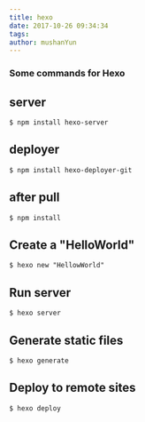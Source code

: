```yaml
---
title: hexo
date: 2017-10-26 09:34:34
tags:
author: mushanYun
---
```


### Some commands for Hexo

<!--more-->

## server

```
$ npm install hexo-server
```

## deployer

```
$ npm install hexo-deployer-git
```

## after pull

```
$ npm install
```

## Create a "HelloWorld"

```
$ hexo new "HellowWorld"
```

## Run server

```
$ hexo server
```

## Generate static files

```
$ hexo generate
```

## Deploy to remote sites

```
$ hexo deploy
```



